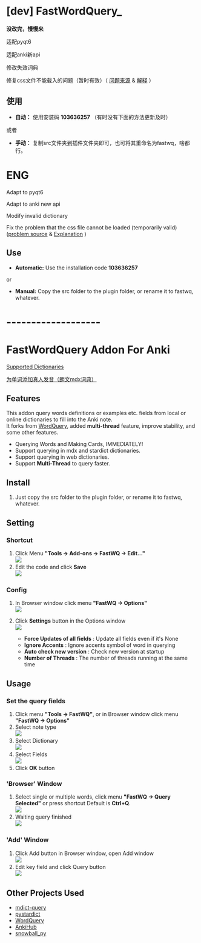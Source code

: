 # [dev] FastWordQuery_
**没改完，慢慢来**

适配pyqt6

适配anki新api

修改失效词典

修复css文件不能载入的问题（暂时有效）（  [问题来源](https://github.com/ankitects/anki/blob/main/ts/editor/plain-text-input/remove-prohibited.ts#L14) & [解释](https://forums.ankiweb.net/t/how-to-add-external-css-in-a-field/17838/9) ）
## 使用
- **自动：** 使用安装码 **103636257** （有时没有下面的方法更新及时）

或者

- **手动：** 复制src文件夹到插件文件夹即可，也可将其重命名为fastwq，啥都行。



# ENG


Adapt to pyqt6

Adapt to anki new api

Modify invalid dictionary

Fix the problem that the css file cannot be loaded (temporarily valid) ([problem source](https://github.com/ankitects/anki/blob/main/ts/editor/plain-text-input/remove-prohibited.ts#L14) & [Explanation](https://forums.ankiweb.net/t/how-to-add-external-css-in-a-field/17838/9) )
## Use
- **Automatic:** Use the installation code **103636257**

or
  
- **Manual:**  Copy the src folder to the plugin folder, or rename it to fastwq, whatever.


# -------------------


# FastWordQuery Addon For Anki

  [Supported Dictionaries](docs/services.md)

  [为单词添加真人发音（朗文mdx词典）](docs/get_mdx_ldoce6_sounds.md)



## Features

This addon query words definitions or examples etc. fields from local or online dictionaries to fill into the Anki note.  
It forks from [WordQuery](https://github.com/finalion/WordQuery), added **multi-thread** feature, improve stability, and some other features.

  - Querying Words and Making Cards, IMMEDIATELY!
  - Support querying in mdx and stardict dictionaries.
  - Support querying in web dictionaries.
  - Support **Multi-Thread** to query faster.

## Install

   1. Just copy the src folder to the plugin folder, or rename it to fastwq, whatever.



## Setting

### Shortcut
  1. Click Menu **"Tools -> Add-ons -> FastWQ -> Edit..."**  
      ![](screenshots/setting_menu.png)
  2. Edit the code and click **Save**  
      ![](screenshots/setting_shortcut.png)

### Config
  1. In Browser window click menu **"FastWQ -> Options"**  
      ![](screenshots/setting_config_01.png)

  2. Click **Settings** button in the Options window  
      ![](screenshots/setting_config_02.png)  
      - **Force Updates of all fields** : Update all fields even if it's None
      - **Ignore Accents** : Ignore accents symbol of word in querying
      - **Auto check new version** : Check new version at startup
      - **Number of Threads** : The number of threads running at the same time
  
  
## Usage

### Set the query fields

  1. Click menu **"Tools ->  FastWQ"**, or in Browser window click menu **"FastWQ -> Options"**
  2. Select note type  
      ![](screenshots/options_01.png)
  3. Select Dictionary  
      ![](screenshots/options_02.png)
  4. Select Fields  
      ![](screenshots/options_03.png)
  5. Click **OK** button  

### 'Browser' Window
  1. Select single or multiple words, click menu **"FastWQ -> Query Selected"** or press shortcut Default is **Ctrl+Q**.  
      ![](screenshots/options_04.png)
  2. Waiting query finished  
      ![](screenshots/use_01.png)
  
### 'Add' Window
  1. Click Add button in Browser window, open Add window  
      ![](screenshots/use_02.png)
  2. Edit key field and click Query button  
      ![](screenshots/use_03.png)


## Other Projects Used
  - [mdict-query](https://github.com/mmjang/mdict-query)
  - [pystardict](https://github.com/lig/pystardict)
  - [WordQuery](https://github.com/finalion/WordQuery)
  - [AnkiHub](https://github.com/dayjaby/AnkiHub)
  - [snowball_py](https://github.com/shibukawa/snowball_py)

